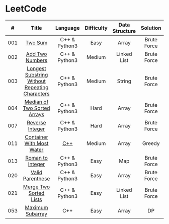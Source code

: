 # LeetCode

|#    |Title           | Language |Difficulty|Data Structure|Solution|
|:---:|:--------------:|:--------:|:--------:|:------------:|:------:|
|001|[Two Sum](https://leetcode.com/problems/two-sum/)|C++ & Python3|Easy|Array|Brute Force|
|002|[Add Two Numbers](https://leetcode.com/problems/add-two-numbers/)|C++ & Python3|Medium|Linked List|Brute Force|
|003|[Longest Substring Without Repeating Characters](https://leetcode.com/problems/longest-substring-without-repeating-characters/)|C++ & Python3|Medium|String|Brute Force|
|004|[Median of Two Sorted Arrays](https://leetcode.com/problems/median-of-two-sorted-arrays/)|C++ & Python3|Hard|Array|Brute Force|
|007|[Reverse Integer](https://leetcode.com/problems/median-of-two-sorted-arrays/)|C++ & Python3|Hard|Array|Brute Force|
|011|[Container With Most Water](https://leetcode.com/problems/container-with-most-water/)|[C++](https://github.com/HuiYuLong/LeetCode/blob/main/C%2B%2B/Container_With_Most_Water.cpp)|Medium|Array|Greedy|
|013|[Roman to Integer](https://leetcode.com/problems/roman-to-integer/)|C++ & Python3|Easy|Map|Brute Force|
|020|[Valid Parenthese](https://leetcode.com/problems/valid-parentheses/)|C++ & Python3|Easy|Array|Brute Force|
|021|[Merge Two Sorted Lists](https://leetcode.com/problems/merge-two-sorted-lists/)|C++ & Python3|Easy|Linked List|Brute Force|
|053|[Maximum Subarray](https://leetcode.com/problems/maximum-subarray/)|C++|Easy|Array     |DP|
